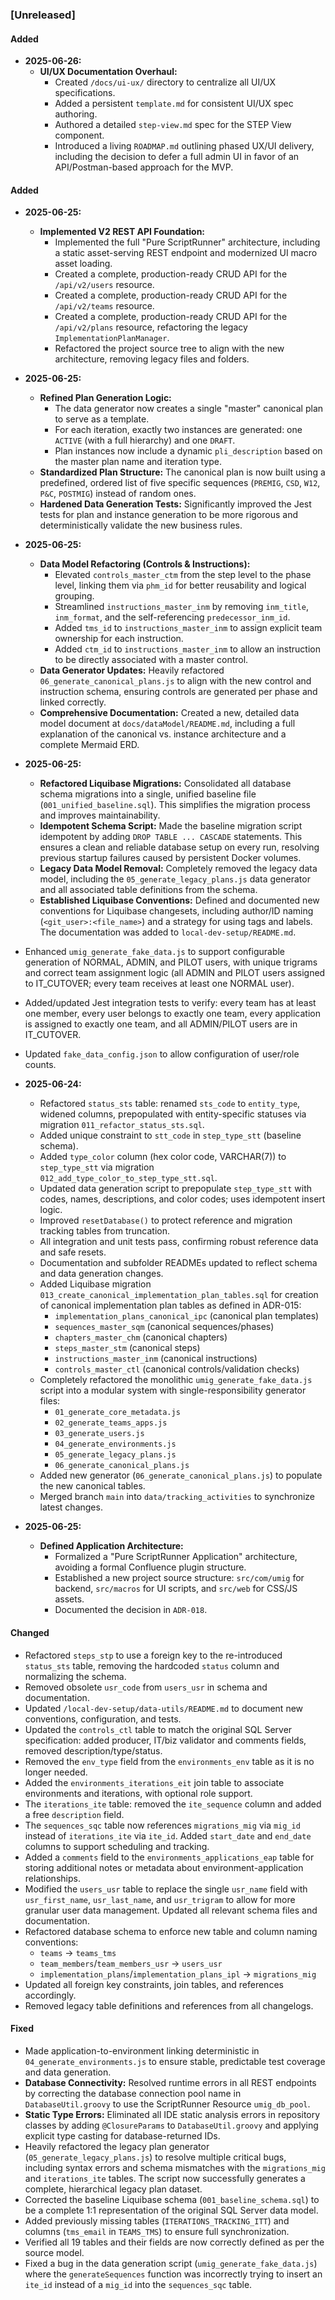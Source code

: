 ### [Unreleased]
#### Added
- **2025-06-26:**
    - **UI/UX Documentation Overhaul:**
        - Created `/docs/ui-ux/` directory to centralize all UI/UX specifications.
        - Added a persistent `template.md` for consistent UI/UX spec authoring.
        - Authored a detailed `step-view.md` spec for the STEP View component.
        - Introduced a living `ROADMAP.md` outlining phased UX/UI delivery, including the decision to defer a full admin UI in favor of an API/Postman-based approach for the MVP.

#### Added
- **2025-06-25:**
    - **Implemented V2 REST API Foundation:**
        - Implemented the full "Pure ScriptRunner" architecture, including a static asset-serving REST endpoint and modernized UI macro asset loading.
        - Created a complete, production-ready CRUD API for the `/api/v2/users` resource.
        - Created a complete, production-ready CRUD API for the `/api/v2/teams` resource.
        - Created a complete, production-ready CRUD API for the `/api/v2/plans` resource, refactoring the legacy `ImplementationPlanManager`.
        - Refactored the project source tree to align with the new architecture, removing legacy files and folders.
- **2025-06-25:**
    - **Refined Plan Generation Logic:**
        - The data generator now creates a single "master" canonical plan to serve as a template.
        - For each iteration, exactly two instances are generated: one `ACTIVE` (with a full hierarchy) and one `DRAFT`.
        - Plan instances now include a dynamic `pli_description` based on the master plan name and iteration type.
    - **Standardized Plan Structure:** The canonical plan is now built using a predefined, ordered list of five specific sequences (`PREMIG`, `CSD`, `W12`, `P&C`, `POSTMIG`) instead of random ones.
    - **Hardened Data Generation Tests:** Significantly improved the Jest tests for plan and instance generation to be more rigorous and deterministically validate the new business rules.
- **2025-06-25:**
    - **Data Model Refactoring (Controls & Instructions):**
        - Elevated `controls_master_ctm` from the step level to the phase level, linking them via `phm_id` for better reusability and logical grouping.
        - Streamlined `instructions_master_inm` by removing `inm_title`, `inm_format`, and the self-referencing `predecessor_inm_id`.
        - Added `tms_id` to `instructions_master_inm` to assign explicit team ownership for each instruction.
        - Added `ctm_id` to `instructions_master_inm` to allow an instruction to be directly associated with a master control.
    - **Data Generator Updates:** Heavily refactored `06_generate_canonical_plans.js` to align with the new control and instruction schema, ensuring controls are generated per phase and linked correctly.
    - **Comprehensive Documentation:** Created a new, detailed data model document at `docs/dataModel/README.md`, including a full explanation of the canonical vs. instance architecture and a complete Mermaid ERD.

- **2025-06-25:**
    - **Refactored Liquibase Migrations:** Consolidated all database schema migrations into a single, unified baseline file (`001_unified_baseline.sql`). This simplifies the migration process and improves maintainability.
    - **Idempotent Schema Script:** Made the baseline migration script idempotent by adding `DROP TABLE ... CASCADE` statements. This ensures a clean and reliable database setup on every run, resolving previous startup failures caused by persistent Docker volumes.
    - **Legacy Data Model Removal:** Completely removed the legacy data model, including the `05_generate_legacy_plans.js` data generator and all associated table definitions from the schema.
    - **Established Liquibase Conventions:** Defined and documented new conventions for Liquibase changesets, including author/ID naming (`<git_user>:<file_name>`) and a strategy for using tags and labels. The documentation was added to `local-dev-setup/README.md`.
- Enhanced `umig_generate_fake_data.js` to support configurable generation of NORMAL, ADMIN, and PILOT users, with unique trigrams and correct team assignment logic (all ADMIN and PILOT users assigned to IT_CUTOVER; every team receives at least one NORMAL user).
- Added/updated Jest integration tests to verify: every team has at least one member, every user belongs to exactly one team, every application is assigned to exactly one team, and all ADMIN/PILOT users are in IT_CUTOVER.
- Updated `fake_data_config.json` to allow configuration of user/role counts.
- **2025-06-24:**
    - Refactored `status_sts` table: renamed `sts_code` to `entity_type`, widened columns, prepopulated with entity-specific statuses via migration `011_refactor_status_sts.sql`.
    - Added unique constraint to `stt_code` in `step_type_stt` (baseline schema).
    - Added `type_color` column (hex color code, VARCHAR(7)) to `step_type_stt` via migration `012_add_type_color_to_step_type_stt.sql`.
    - Updated data generation script to prepopulate `step_type_stt` with codes, names, descriptions, and color codes; uses idempotent insert logic.
    - Improved `resetDatabase()` to protect reference and migration tracking tables from truncation.
    - All integration and unit tests pass, confirming robust reference data and safe resets.
    - Documentation and subfolder READMEs updated to reflect schema and data generation changes.
    - Added Liquibase migration `013_create_canonical_implementation_plan_tables.sql` for creation of canonical implementation plan tables as defined in ADR-015:
        - `implementation_plans_canonical_ipc` (canonical plan templates)
        - `sequences_master_sqm` (canonical sequences/phases)
        - `chapters_master_chm` (canonical chapters)
        - `steps_master_stm` (canonical steps)
        - `instructions_master_inm` (canonical instructions)
        - `controls_master_ctl` (canonical controls/validation checks)
    - Completely refactored the monolithic `umig_generate_fake_data.js` script into a modular system with single-responsibility generator files:
        - `01_generate_core_metadata.js`
        - `02_generate_teams_apps.js`
        - `03_generate_users.js`
        - `04_generate_environments.js`
        - `05_generate_legacy_plans.js`
        - `06_generate_canonical_plans.js`
    - Added new generator (`06_generate_canonical_plans.js`) to populate the new canonical tables.
    - Merged branch `main` into `data/tracking_activities` to synchronize latest changes.
- **2025-06-25:**
    - **Defined Application Architecture:**
        - Formalized a "Pure ScriptRunner Application" architecture, avoiding a formal Confluence plugin structure.
        - Established a new project source structure: `src/com/umig` for backend, `src/macros` for UI scripts, and `src/web` for CSS/JS assets.
        - Documented the decision in `ADR-018`.
#### Changed
- Refactored `steps_stp` to use a foreign key to the re-introduced `status_sts` table, removing the hardcoded `status` column and normalizing the schema.
- Removed obsolete `usr_code` from `users_usr` in schema and documentation.
- Updated `/local-dev-setup/data-utils/README.md` to document new conventions, configuration, and tests.
- Updated the `controls_ctl` table to match the original SQL Server specification: added producer, IT/biz validator and comments fields, removed description/type/status.
- Removed the `env_type` field from the `environments_env` table as it is no longer needed.
- Added the `environments_iterations_eit` join table to associate environments and iterations, with optional role support.
- The `iterations_ite` table: removed the `ite_sequence` column and added a free `description` field.
- The `sequences_sqc` table now references `migrations_mig` via `mig_id` instead of `iterations_ite` via `ite_id`. Added `start_date` and `end_date` columns to support scheduling and tracking.
- Added a `comments` field to the `environments_applications_eap` table for storing additional notes or metadata about environment-application relationships.
- Modified the `users_usr` table to replace the single `usr_name` field with `usr_first_name`, `usr_last_name`, and `usr_trigram` to allow for more granular user data management. Updated all relevant schema files and documentation.
- Refactored database schema to enforce new table and column naming conventions:
    - `teams` → `teams_tms`
    - `team_members`/`team_members_usr` → `users_usr`
    - `implementation_plans`/`implementation_plans_ipl` → `migrations_mig`
- Updated all foreign key constraints, join tables, and references accordingly.
- Removed legacy table definitions and references from all changelogs.

#### Fixed
- Made application-to-environment linking deterministic in `04_generate_environments.js` to ensure stable, predictable test coverage and data generation.
- **Database Connectivity:** Resolved runtime errors in all REST endpoints by correcting the database connection pool name in `DatabaseUtil.groovy` to use the ScriptRunner Resource `umig_db_pool`.
- **Static Type Errors:** Eliminated all IDE static analysis errors in repository classes by adding `@ClosureParams` to `DatabaseUtil.groovy` and applying explicit type casting for database-returned IDs.
- Heavily refactored the legacy plan generator (`05_generate_legacy_plans.js`) to resolve multiple critical bugs, including syntax errors and schema mismatches with the `migrations_mig` and `iterations_ite` tables. The script now successfully generates a complete, hierarchical legacy plan dataset.
- Corrected the baseline Liquibase schema (`001_baseline_schema.sql`) to be a complete 1:1 representation of the original SQL Server data model.
- Added previously missing tables (`ITERATIONS_TRACKING_ITT`) and columns (`tms_email` in `TEAMS_TMS`) to ensure full synchronization.
- Verified all 19 tables and their fields are now correctly defined as per the source model.
- Fixed a bug in the data generation script (`umig_generate_fake_data.js`) where the `generateSequences` function was incorrectly trying to insert an `ite_id` instead of a `mig_id` into the `sequences_sqc` table.
